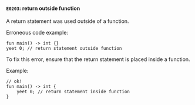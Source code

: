 #### `E0203`: return outside function

A return statement was used outside of a function.

Erroneous code example:

```
fun main() -> int {}
yeet 0; // return statement outside function
```

To fix this error, ensure that the return statement is placed inside a function. 

Example:

```
// ok!
fun main() -> int {
    yeet 0; // return statement inside function
}
```
